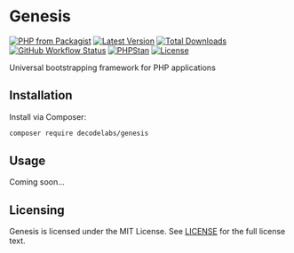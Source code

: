 # Genesis

[![PHP from Packagist](https://img.shields.io/packagist/php-v/decodelabs/genesis?style=flat)](https://packagist.org/packages/decodelabs/genesis)
[![Latest Version](https://img.shields.io/packagist/v/decodelabs/genesis.svg?style=flat)](https://packagist.org/packages/decodelabs/genesis)
[![Total Downloads](https://img.shields.io/packagist/dt/decodelabs/genesis.svg?style=flat)](https://packagist.org/packages/decodelabs/genesis)
[![GitHub Workflow Status](https://img.shields.io/github/workflow/status/decodelabs/genesis/Integrate)](https://github.com/decodelabs/genesis/actions/workflows/integrate.yml)
[![PHPStan](https://img.shields.io/badge/PHPStan-enabled-44CC11.svg?longCache=true&style=flat)](https://github.com/phpstan/phpstan)
[![License](https://img.shields.io/packagist/l/decodelabs/genesis?style=flat)](https://packagist.org/packages/decodelabs/genesis)

Universal bootstrapping framework for PHP applications


## Installation

Install via Composer:

```bash
composer require decodelabs/genesis
```

## Usage

Coming soon...

## Licensing

Genesis is licensed under the MIT License. See [LICENSE](./LICENSE) for the full license text.
